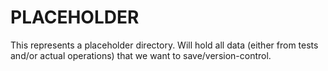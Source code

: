 # PLACEHOLDER
This represents a placeholder directory. Will hold all data (either from tests and/or actual operations) that we want to save/version-control.
